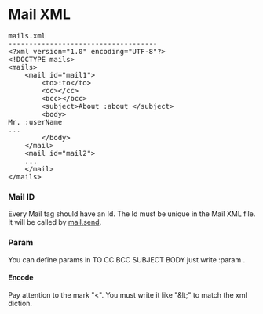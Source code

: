 <H1>Mail XML</H1>

<pre>
mails.xml
------------------------------------
&lt;?xml version="1.0" encoding="UTF-8"?>
&lt;!DOCTYPE mails>
&lt;mails>
	&lt;mail id="mail1">
		&lt;to>:to&lt;/to>
		&lt;cc>&lt;/cc>
		&lt;bcc>&lt;/bcc>
		&lt;subject>About :about &lt;/subject>
		&lt;body>
Mr. :userName
...
		&lt;/body>
	&lt;/mail>
	&lt;mail id="mail2">
	...
	&lt;/mail>
&lt;/mails>
</pre>


<h3>Mail ID</h3>
Every Mail tag should have an Id. The Id must be unique in the Mail XML file.
It will be called by <a href="mail.send.md">mail.send</a>.

<h3>Param</h3>
You can define params in TO CC BCC SUBJECT BODY just write :param .

<h4>Encode</h3>
Pay attention to the mark "&lt;". You must write it like "&amp;lt;" to match the xml diction.